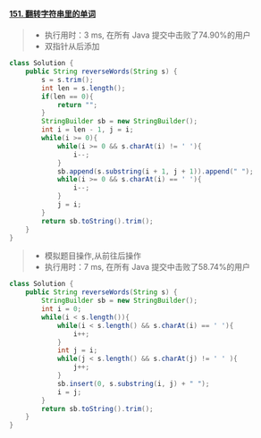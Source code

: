#### [151. 翻转字符串里的单词](https://leetcode-cn.com/problems/reverse-words-in-a-string/)

> - 执行用时：3 ms, 在所有 Java 提交中击败了74.90%的用户
> - 双指针从后添加

```java
class Solution {
    public String reverseWords(String s) {
        s = s.trim();
        int len = s.length();
        if(len == 0){
            return "";
        }
        StringBuilder sb = new StringBuilder();
        int i = len - 1, j = i;  
        while(i >= 0){
            while(i >= 0 && s.charAt(i) != ' '){
                i--;
            }
            sb.append(s.substring(i + 1, j + 1)).append(" ");
            while(i >= 0 && s.charAt(i) == ' '){
                i--;
            }
            j = i;
        }
        return sb.toString().trim();
    }
}
```

> - 模拟题目操作,从前往后操作
> - 执行用时：7 ms, 在所有 Java 提交中击败了58.74%的用户

```java
class Solution {
    public String reverseWords(String s) {
        StringBuilder sb = new StringBuilder();
        int i = 0;
        while(i < s.length()){
            while(i < s.length() && s.charAt(i) == ' '){
                i++;
            }
            int j = i;
            while(j < s.length() && s.charAt(j) != ' ' ){
                j++;
            }
            sb.insert(0, s.substring(i, j) + " ");
            i = j;
        }
        return sb.toString().trim();
    }
}
```

